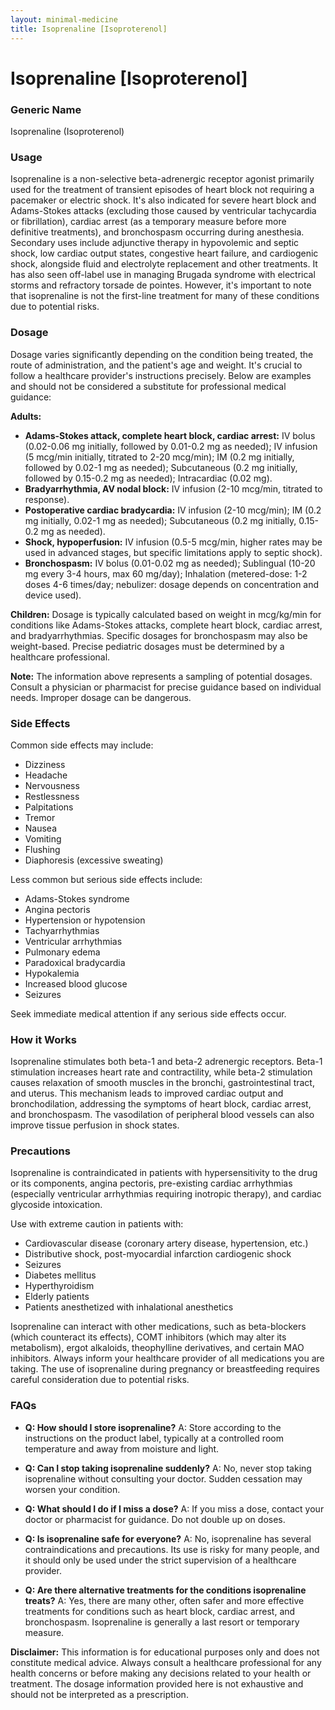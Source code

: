 ```yaml
---
layout: minimal-medicine
title: Isoprenaline [Isoproterenol]
---
```


# Isoprenaline [Isoproterenol]
### Generic Name
Isoprenaline (Isoproterenol)

### Usage
Isoprenaline is a non-selective beta-adrenergic receptor agonist primarily used for the treatment of transient episodes of heart block not requiring a pacemaker or electric shock.  It's also indicated for severe heart block and Adams-Stokes attacks (excluding those caused by ventricular tachycardia or fibrillation), cardiac arrest (as a temporary measure before more definitive treatments), and bronchospasm occurring during anesthesia.  Secondary uses include adjunctive therapy in hypovolemic and septic shock, low cardiac output states, congestive heart failure, and cardiogenic shock, alongside fluid and electrolyte replacement and other treatments.  It has also seen off-label use in managing Brugada syndrome with electrical storms and refractory torsade de pointes.  However, it's important to note that isoprenaline is not the first-line treatment for many of these conditions due to potential risks.

### Dosage
Dosage varies significantly depending on the condition being treated, the route of administration, and the patient's age and weight.  It's crucial to follow a healthcare provider's instructions precisely.  Below are examples and should not be considered a substitute for professional medical guidance:

**Adults:**

* **Adams-Stokes attack, complete heart block, cardiac arrest:**  IV bolus (0.02-0.06 mg initially, followed by 0.01-0.2 mg as needed); IV infusion (5 mcg/min initially, titrated to 2-20 mcg/min); IM (0.2 mg initially, followed by 0.02-1 mg as needed); Subcutaneous (0.2 mg initially, followed by 0.15-0.2 mg as needed); Intracardiac (0.02 mg).
* **Bradyarrhythmia, AV nodal block:** IV infusion (2-10 mcg/min, titrated to response).
* **Postoperative cardiac bradycardia:** IV infusion (2-10 mcg/min); IM (0.2 mg initially, 0.02-1 mg as needed); Subcutaneous (0.2 mg initially, 0.15-0.2 mg as needed).
* **Shock, hypoperfusion:** IV infusion (0.5-5 mcg/min, higher rates may be used in advanced stages, but specific limitations apply to septic shock).
* **Bronchospasm:** IV bolus (0.01-0.02 mg as needed); Sublingual (10-20 mg every 3-4 hours, max 60 mg/day); Inhalation (metered-dose: 1-2 doses 4-6 times/day; nebulizer: dosage depends on concentration and device used).


**Children:** Dosage is typically calculated based on weight in mcg/kg/min for conditions like Adams-Stokes attacks, complete heart block, cardiac arrest, and bradyarrhythmias.  Specific dosages for bronchospasm may also be weight-based.  Precise pediatric dosages must be determined by a healthcare professional.  

**Note:**  The information above represents a sampling of potential dosages.  Consult a physician or pharmacist for precise guidance based on individual needs.  Improper dosage can be dangerous.

### Side Effects
Common side effects may include:

* Dizziness
* Headache
* Nervousness
* Restlessness
* Palpitations
* Tremor
* Nausea
* Vomiting
* Flushing
* Diaphoresis (excessive sweating)

Less common but serious side effects include:

* Adams-Stokes syndrome
* Angina pectoris
* Hypertension or hypotension
* Tachyarrhythmias
* Ventricular arrhythmias
* Pulmonary edema
* Paradoxical bradycardia
* Hypokalemia
* Increased blood glucose
* Seizures

Seek immediate medical attention if any serious side effects occur.


### How it Works
Isoprenaline stimulates both beta-1 and beta-2 adrenergic receptors.  Beta-1 stimulation increases heart rate and contractility, while beta-2 stimulation causes relaxation of smooth muscles in the bronchi, gastrointestinal tract, and uterus.  This mechanism leads to improved cardiac output and bronchodilation, addressing the symptoms of heart block, cardiac arrest, and bronchospasm. The vasodilation of peripheral blood vessels can also improve tissue perfusion in shock states.

### Precautions
Isoprenaline is contraindicated in patients with hypersensitivity to the drug or its components, angina pectoris, pre-existing cardiac arrhythmias (especially ventricular arrhythmias requiring inotropic therapy), and cardiac glycoside intoxication.

Use with extreme caution in patients with:

* Cardiovascular disease (coronary artery disease, hypertension, etc.)
* Distributive shock, post-myocardial infarction cardiogenic shock
* Seizures
* Diabetes mellitus
* Hyperthyroidism
* Elderly patients
* Patients anesthetized with inhalational anesthetics

Isoprenaline can interact with other medications, such as beta-blockers (which counteract its effects), COMT inhibitors (which may alter its metabolism), ergot alkaloids, theophylline derivatives, and certain MAO inhibitors.  Always inform your healthcare provider of all medications you are taking.  The use of isoprenaline during pregnancy or breastfeeding requires careful consideration due to potential risks.


### FAQs

* **Q: How should I store isoprenaline?**  A: Store according to the instructions on the product label, typically at a controlled room temperature and away from moisture and light.

* **Q: Can I stop taking isoprenaline suddenly?** A: No, never stop taking isoprenaline without consulting your doctor.  Sudden cessation may worsen your condition.

* **Q:  What should I do if I miss a dose?** A:  If you miss a dose, contact your doctor or pharmacist for guidance.  Do not double up on doses.

* **Q:  Is isoprenaline safe for everyone?** A: No, isoprenaline has several contraindications and precautions.  Its use is risky for many people, and it should only be used under the strict supervision of a healthcare provider.

* **Q:  Are there alternative treatments for the conditions isoprenaline treats?** A: Yes, there are many other, often safer and more effective treatments for conditions such as heart block, cardiac arrest, and bronchospasm.  Isoprenaline is generally a last resort or temporary measure.


**Disclaimer:** This information is for educational purposes only and does not constitute medical advice.  Always consult a healthcare professional for any health concerns or before making any decisions related to your health or treatment.  The dosage information provided here is not exhaustive and should not be interpreted as a prescription.
